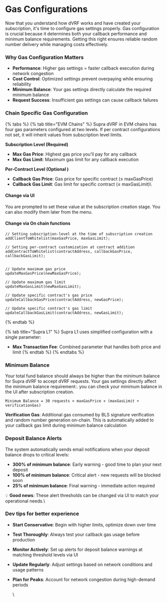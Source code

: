 # Gas Configurations

Now that you understand how dVRF works and have created your subscription, it's time to configure gas settings properly. Gas configuration is crucial because it determines both your callback performance and minimum balance requirements. Getting this right ensures reliable random number delivery while managing costs effectively.

### Why Gas Configuration Matters

* **Performance**: Higher gas settings = faster callback execution during network congestion
* **Cost Control**: Optimized settings prevent overpaying while ensuring reliability
* **Minimum Balance**: Your gas settings directly calculate the required minimum balance
* **Request Success**: Insufficient gas settings can cause callback failures

### Chain Specific Gas Configuration

{% tabs %}
{% tab title="EVM Chains" %}
Supra dVRF in EVM chains has four gas parameters configured at two levels.  If per contract configurations not set,  it will inherit values from subscription level limits.&#x20;

**Subscription Level (Required)**

* **Max Gas Price**: Highest gas price you'll pay for any callback
* **Max Gas Limit**: Maximum gas limit for any callback execution

**Per-Contract Level (Optional )**

* **Callback Gas Price**: Gas price for specific contract (≤ maxGasPrice)
* **Callback Gas Limit**: Gas limit for specific contract (≤ maxGasLimit)\


#### Change via UI

You are prompted to set these value at the subscription creation stage.  You can also modify them later from the menu.&#x20;

#### Change via On chain functions

```solidity
// Setting subscription-level at the time of subscription creation
addClientToWhitelist(maxGasPrice, maxGasLimit);

// Setting per-contract customization at contract addition
addContractToWhitelist(contractAddress, callbackGasPrice, callbackGasLimit);


// Update maximum gas price
updateMaxGasPrice(newMaxGasPrice);

// Update maximum gas limit  
updateMaxGasLimit(newMaxGasLimit);

// Update specific contract's gas price
updateCallbackGasPrice(contractAddress, newGasPrice);

// Update specific contract's gas limit
updateCallbackGasLimit(contractAddress, newGasLimit);
```
{% endtab %}

{% tab title="Supra L1" %}
&#x20;Supra L1 uses simplified configuration with a single parameter:

* **Max Transaction Fee**: Combined parameter that handles both price and limit
{% endtab %}
{% endtabs %}



### Minimum Balance

Your total fund balance should always be higher than the minimum balance for Supra dVRF to accept dVRF requests. Your gas settings directly affect the minimum balance requirement:. you can check your minimum balance in the UI after subscription creation.&#x20;

```
Minimum Balance = 30 requests × maxGasPrice × (maxGasLimit + verificationGas)
```

**Verification Gas**: Additional gas consumed by BLS signature verification and random number generation on-chain. This is automatically added to your callback gas limit during minimum balance calculation

### Deposit Balance Alerts

The system automatically sends email notifications when your  deposit balance drops to critical levels:

* **300% of minimum balance**: Early warning - good time to plan your next deposit
* **100% of minimum balance**: Critical alert - new requests will be blocked soon
* **25% of minimum balance**: Final warning - immediate action required

💡 **Good news**: These alert thresholds can be changed via UI to match your operational needs.\


### Dev tips for better experience

* **Start Conservative**: Begin with higher limits, optimize down over time
* **Test Thoroughly**: Always test your callback gas usage before production
* **Monitor Actively**: Set up alerts for deposit balance warnings at matching threshold levels via UI
* **Update Regularly**: Adjust settings based on network conditions and usage patterns
*   **Plan for Peaks**: Account for network congestion during high-demand periods

    \
